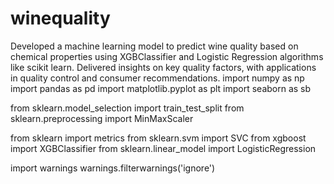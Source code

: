 # winequality
Developed a machine learning model to predict wine quality based on chemical properties using XGBClassifier and Logistic Regression algorithms like scikit learn. Delivered insights on key  quality factors, with applications in quality control and consumer recommendations.
import numpy as np
import pandas as pd
import matplotlib.pyplot as plt
import seaborn as sb

from sklearn.model_selection import train_test_split
from sklearn.preprocessing import MinMaxScaler

from sklearn import metrics
from sklearn.svm import SVC
from xgboost import XGBClassifier
from sklearn.linear_model import LogisticRegression

import warnings
warnings.filterwarnings('ignore')
